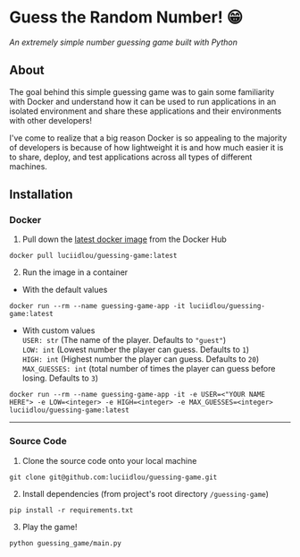 # Guess the Random Number! :grin:
*An extremely simple number guessing game built with Python*
## About
The goal behind this simple guessing game was to gain some familiarity with Docker and understand how it can be used to run applications in an isolated environment and share these applications and their environments with other developers!

I've come to realize that a big reason Docker is so appealing to the majority of developers is because of how lightweight it is and how much easier it is to share, deploy, and test applications across all types of different machines.
## Installation
### Docker
1. Pull down the [latest docker image](https://hub.docker.com/repository/docker/luciidlou/guessing-game/general) from the Docker Hub
```
docker pull luciidlou/guessing-game:latest
```
2. Run the image in a container 
- With the default values
```
docker run --rm --name guessing-game-app -it luciidlou/guessing-game:latest
```
- With custom values  
`USER: str` (The name of the player. Defaults to `"guest"`)  
`LOW: int` (Lowest number the player can guess. Defaults to `1`)  
`HIGH: int` (Highest number the player can guess. Defaults to `20`)  
`MAX_GUESSES: int` (total number of times the player can guess before losing. Defaults to `3`)
```
docker run --rm --name guessing-game-app -it -e USER=<"YOUR NAME HERE"> -e LOW=<integer> -e HIGH=<integer> -e MAX_GUESSES=<integer> luciidlou/guessing-game:latest
```
---
### Source Code
1. Clone the source code onto your local machine
```
git clone git@github.com:luciidlou/guessing-game.git
```
2. Install dependencies (from project's root directory `/guessing-game`)
```
pip install -r requirements.txt
```
3. Play the game!
```
python guessing_game/main.py
```
